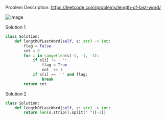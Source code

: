 Problem Description: https://leetcode.com/problems/length-of-last-word/

![image](https://user-images.githubusercontent.com/11685096/148998237-ae69f74b-d90f-481e-aed0-011be1e9868e.png)

Solution 1
```python
class Solution:
    def lengthOfLastWord(self, s: str) -> int:
        flag = False
        cnt = 0
        for i in range(len(s)-1, -1, -1):
            if s[i] != ' ':
                flag = True
                cnt  += 1
            if s[i] == ' ' and flag:
                break
        return cnt
```

Solution 2
```python
class Solution:
    def lengthOfLastWord(self, s: str) -> int:
        return len(s.strip().split(" ")[-1])
```
